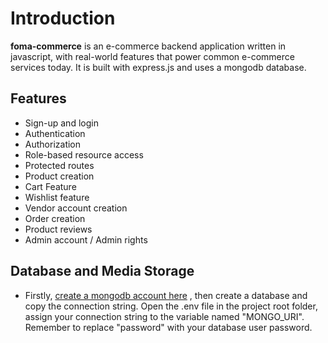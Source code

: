 # Introduction
**foma-commerce** is an e-commerce backend application written in javascript, with real-world features that power common e-commerce services today. It is built with express.js and uses a mongodb database.

## Features
* Sign-up and login
* Authentication
* Authorization
* Role-based resource access
* Protected routes
* Product creation
* Cart Feature
* Wishlist feature
* Vendor account creation
* Order creation
* Product reviews
* Admin account / Admin rights

## Database and Media Storage
* Firstly, [create a mongodb account here](https://www.mongodb.com/cloud/atlas/register) , then create a database and copy the connection string. Open the .env file in the project root folder, assign your connection string to the variable named "MONGO_URI". Remember to replace "password" with your database user password.